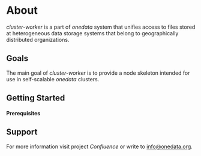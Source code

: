 About
=====

*cluster-worker* is a part of *onedata* system that unifies access to files stored at heterogeneous data storage systems
that belong to geographically distributed organizations.


Goals
-----

The main goal of *cluster-worker* is to provide a node skeleton intended for use in self-scalable *onedata* clusters.


Getting Started
---------------

#### Prerequisites


Support
-------
For more information visit project *Confluence* or write to <info@onedata.org>.
